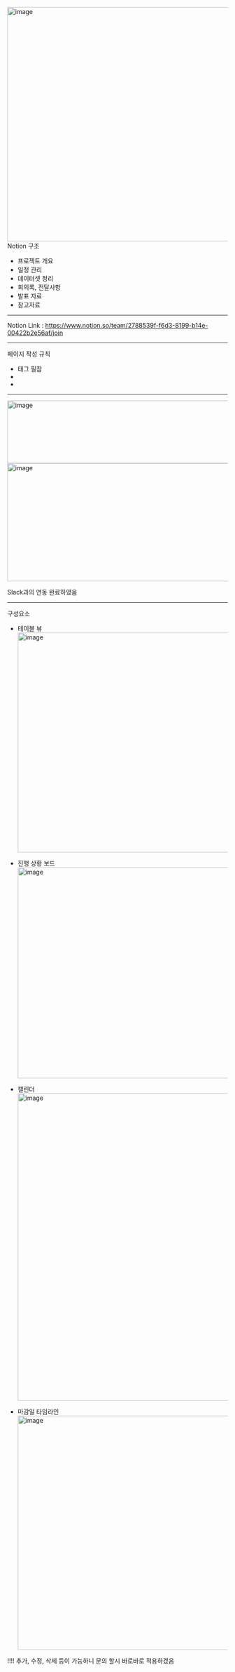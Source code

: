 <img width="1501" height="534" alt="image" src="https://github.com/user-attachments/assets/263b4d1a-5a45-41ec-a116-1db6085d1e2e" />Notion 구조
- 프로젝트 개요
- 일정 관리
- 데이터셋 정리
- 회의록, 전달사항
- 발표 자료
- 참고자료

-------------------------------

Notion Link : https://www.notion.so/team/2788539f-f6d3-8199-b14e-00422b2e56af/join

-------------------------------

페이지 작성 규칙
- 태그 필참
-
-

-------------------------------

<img width="516" height="143" alt="image" src="https://github.com/user-attachments/assets/dab6983a-7f0c-4b94-8f1f-a263c18d1a83" />

<img width="632" height="269" alt="image" src="https://github.com/user-attachments/assets/26195a3e-b998-448b-8247-98a342f1794a" />


Slack과의 연동 완료하였음

-------------------------------

구성요소

- 테이블 뷰
   <img width="1528" height="501" alt="image" src="https://github.com/user-attachments/assets/7be374e6-25ad-4feb-8484-e64db1051e54" />

- 진행 상황 보드
  <img width="1497" height="481" alt="image" src="https://github.com/user-attachments/assets/fa8abdd6-bc3e-4a29-9322-cf4602551c97" />

- 캘린더
  <img width="1525" height="701" alt="image" src="https://github.com/user-attachments/assets/c7d06860-72e8-46cd-b976-6e11644e6a21" />

- 마감일 타임라인
  <img width="1501" height="534" alt="image" src="https://github.com/user-attachments/assets/4fd47d47-f964-4f3b-bf95-bc5d55f11169" />

!!!! 추가, 수정, 삭제 등이 가능하니 문의 할시 바로바로 적용하겠음


 
